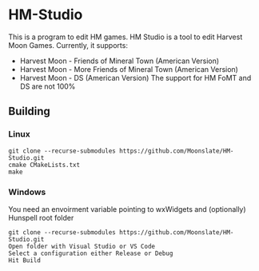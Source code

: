 # HM-Studio
This is a program to edit HM games.
HM Studio is a tool to edit Harvest Moon Games. Currently, it supports:
* Harvest Moon - Friends of Mineral Town (American Version)
* Harvest Moon - More Friends of Mineral Town (American Version)
* Harvest Moon -  DS (American Version)
The support for HM FoMT and DS are not 100%

## Building

### Linux

```shell
git clone --recurse-submodules https://github.com/Moonslate/HM-Studio.git
cmake CMakeLists.txt
make
```

### Windows

You need an envoirment variable pointing to wxWidgets and (optionally) Hunspell root folder

```shell
git clone --recurse-submodules https://github.com/Moonslate/HM-Studio.git
Open folder with Visual Studio or VS Code
Select a configuration either Release or Debug
Hit Build
```
